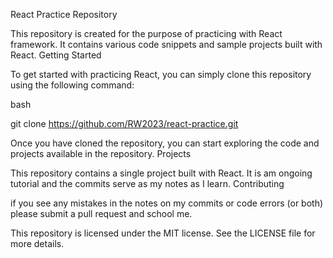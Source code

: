 React Practice Repository

This repository is created for the purpose of practicing with React framework. It contains various code snippets and sample projects built with React.
Getting Started

To get started with practicing React, you can simply clone this repository using the following command:

bash

git clone https://github.com/RW2023/react-practice.git

Once you have cloned the repository, you can start exploring the code and projects available in the repository.
Projects

This repository contains a single project built with React. It is am ongoing tutorial and the commits serve as my notes as I learn. 
Contributing

if you see any mistakes in the notes on my commits or code errors (or both) please submit a pull request and school me. 

This repository is licensed under the MIT license. See the LICENSE file for more details.
